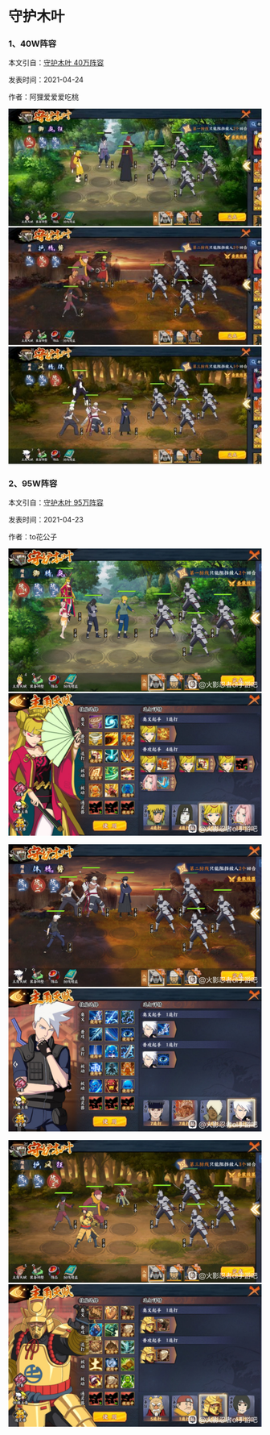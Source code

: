 # 守护木叶

### 1、40W阵容

本文引自：[守护木叶 40万阵容](https://tieba.baidu.com/p/7316954156)

发表时间：2021-04-24

作者：阿狸爱爱爱吃桃

![img](../imgs/0d210f27cffc1e171492cb7e5d90f603728de9de.jpg)
![img](../imgs/509f0783b9014a90571301f2be773912b21beede.jpg)
![img](../imgs/e7ffb413b31bb0515f09f467217adab44bede0de.jpg)



### 2、95W阵容

本文引自：[守护木叶 95万阵容](https://tieba.baidu.com/p/7315877966)

发表时间：2021-04-23

作者：to花公子

![img](../imgs/3c03ca11b912c8fcb671a082eb039245d788210c.jpg)![img](../imgs/861d5c42ad4bd113ea4fe17d4dafa40f4afb050c.jpg)

![img](../imgs/77533bfc5266d01680e5c867802bd40734fa350e.jpg)![img](../imgs/4dc7f5f1f736afc3ddf0692aa419ebc4b645120e.jpg)

![img](../imgs/73e5d8fab2fb43168ee12c3537a4462308f7d309.jpg)![img](../imgs/d5d8c2c3d5628535d619846e87ef76c6a6ef6309.jpg)